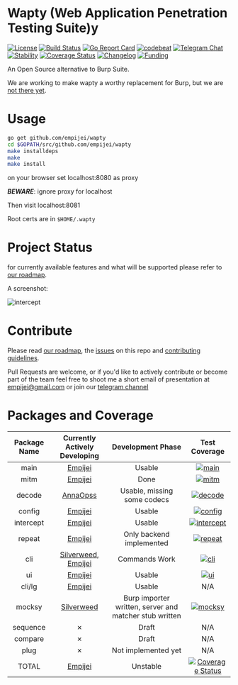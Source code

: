 # Wapty (Web Application Penetration Testing Suite)y

[![License](https://img.shields.io/badge/license-GPLv3-blue.svg)](https://raw.githubusercontent.com/empijei/wapty/master/LICENSE)
[![Build Status](https://travis-ci.org/empijei/wapty.svg?branch=master)](https://travis-ci.org/empijei/wapty) 
[![Go Report Card](https://goreportcard.com/badge/github.com/empijei/wapty)](https://goreportcard.com/report/github.com/empijei/wapty)
[![codebeat](https://codebeat.co/badges/9a62559f-ebf7-4097-8023-c8745e73ace8)](https://codebeat.co/projects/github-com-empijei-wapty-master)
[![Telegram Chat](https://img.shields.io/badge/discuss-telegram-179cde.svg?maxAge=3600)](https://telegram.me/waptysuite)
[![Stability](https://img.shields.io/badge/stability-unstable-yellow.svg)](https://github.com/empijei/wapty/blob/master/ROADMAP.md)
[![Coverage Status](https://coveralls.io/repos/github/empijei/wapty/badge.svg?branch=master)](https://coveralls.io/github/empijei/wapty?branch=master)
[![Changelog](https://img.shields.io/github/release/empijei/wapty.svg?maxAge=2592000)](https://github.com/empijei/wapty/releases)
[![Funding](https://img.shields.io/badge/funding-hobby-lightgrey.svg)](https://github.com/empijei/wapty)

An Open Source alternative to Burp Suite.

We are working to make wapty a worthy replacement for Burp, but we are [not there yet](https://github.com/empijei/wapty/blob/master/ROADMAP.md).
# Usage
```sh
go get github.com/empijei/wapty
cd $GOPATH/src/github.com/empijei/wapty
make installdeps
make
make install
```

on your browser set localhost:8080 as proxy

**_BEWARE_**: ignore proxy for localhost

Then visit localhost:8081

Root certs are in `$HOME/.wapty`

# Project Status
for currently available features and what will be supported please refer to [our roadmap](https://github.com/empijei/wapty/blob/master/ROADMAP.md).

A screenshot:

![intercept](https://github.com/empijei/wapty/raw/master/documentation/screenshot.png)

# Contribute
Please read [our roadmap](https://github.com/empijei/wapty/blob/master/ROADMAP.md), the [issues](https://github.com/empijei/wapty/issues) on this repo and [contributing guidelines](https://github.com/empijei/wapty/blob/master/CONTRIBUTING.md).

Pull Requests are welcome, or if you'd like to actively contribute or become part of the team feel free to shoot me a short email of presentation at [empijei@gmail.com](mailto:empijei@gmail.com) or join our [telegram channel](https://telegram.me/waptysuite)


# Packages and Coverage

Package Name | Currently Actively Developing                                                      | Development Phase                                      | Test Coverage
:-----------:|:----------------------------------------------------------------------------------:|:------------------------------------------------------:|:--:
main         | [Empijei](https://github.com/empijei)                                              | Usable                                                 | [![main](https://gocover.io/_badge/github.com/empijei/wapty?nocache=wapty)](http://gocover.io/github.com/empijei/wapty)
mitm         | [Empijei](https://github.com/empijei)                                              | Done                                                   | [![mitm](https://gocover.io/_badge/github.com/empijei/wapty/mitm?nocache=wapty)](http://gocover.io/github.com/empijei/wapty/mitm)
decode       | [AnnaOpss](https://github.com/annaopss)                                            | Usable, missing some codecs                            | [![decode](https://gocover.io/_badge/github.com/empijei/wapty/decode?nocache=wapty)](http://gocover.io/github.com/empijei/wapty/decode)
config       | [Empijei](https://github.com/empijei)                                              | Usable                                                 | [![config](https://gocover.io/_badge/github.com/empijei/wapty/config?nocache=wapty)](http://gocover.io/github.com/empijei/wapty/config)
intercept    | [Empijei](https://github.com/empijei)                                              | Usable                                                 | [![intercept](https://gocover.io/_badge/github.com/empijei/wapty/intercept?nocache=wapty)](http://gocover.io/github.com/empijei/wapty/intercept)
repeat       | [Empijei](https://github.com/empijei)                                              | Only backend implemented                               | [![repeat](https://gocover.io/_badge/github.com/empijei/wapty/repeat?nocache=wapty)](http://gocover.io/github.com/empijei/wapty/repeat)
cli          | [Silverweed](https://github.com/silverweed), [Empijei](https://github.com/empijei) | Commands Work                                          | [![cli](https://gocover.io/_badge/github.com/empijei/wapty/cli?nocache=wapty)](http://gocover.io/github.com/empijei/wapty/cli)
ui           | [Empijei](https://github.com/empijei)                                              | Usable                                                 | [![ui](https://gocover.io/_badge/github.com/empijei/wapty/ui?nocache=wapty)](http://gocover.io/github.com/empijei/wapty/ui)
cli/lg       | [Empijei](https://github.com/empijei)                                              | Usable                                                 | N/A
mocksy       | [Silverweed](https://github.com/silverweed)                                        | Burp importer written, server and matcher stub written | [![mocksy](https://gocover.io/_badge/github.com/empijei/wapty/mocksy?nocache=wapty)](http://gocover.io/github.com/empijei/wapty/mocksy)
sequence     | ✗                                                                                  | Draft                                                  | N/A
compare      | ✗                                                                                  | Draft                                                  | N/A
plug         | ✗                                                                                  | Not implemented yet                                    | N/A
TOTAL        | [Empijei](https://github.com/empijei)                                              | Unstable                                               | [![Coverage Status](https://coveralls.io/repos/github/empijei/wapty/badge.svg?branch=master)](https://coveralls.io/github/empijei/wapty?branch=master)
